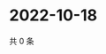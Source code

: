 # 2022-10-18

共 0 条

<!-- BEGIN WEIBO -->
<!-- 最后更新时间 Tue Oct 18 2022 02:34:19 GMT+0800 (China Standard Time) -->

<!-- END WEIBO -->
